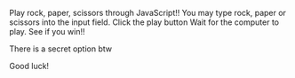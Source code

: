 Play rock, paper, scissors through JavaScript!!
You may type rock, paper or scissors into the input field.
Click the play button
Wait for the computer to play.
See if you win!!

There is a secret option btw

Good luck!
